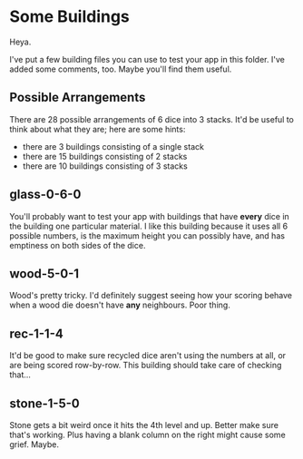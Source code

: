 # Some Buildings

Heya.

I've put a few building files you can use to test your app in this folder. I've added some comments, too. Maybe you'll find them useful.

## Possible Arrangements

There are 28 possible arrangements of 6 dice into 3 stacks. It'd be useful to think about what they are; here are some hints:

- there are 3 buildings consisting of a single stack
- there are 15 buildings consisting of 2 stacks
- there are 10 buildings consisting of 3 stacks


## glass-0-6-0

You'll probably want to test your app with buildings that have **every** dice in the building one particular material. I like this building because it uses all 6 possible numbers, is the maximum height you can possibly have, and has emptiness on both sides of the dice.

## wood-5-0-1

Wood's pretty tricky. I'd definitely suggest seeing how your scoring behave when a wood die doesn't have **any** neighbours. Poor thing.

## rec-1-1-4

It'd be good to make sure recycled dice aren't using the numbers at all, or are being scored row-by-row. This building should take care of checking that...

## stone-1-5-0

Stone gets a bit weird once it hits the 4th level and up. Better make sure that's working. Plus having a blank column on the right might cause some grief. Maybe.